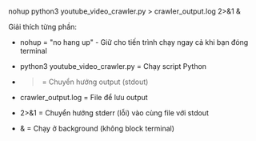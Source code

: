 ### 

  

nohup python3 youtube_video_crawler.py > crawler_output.log 2>&1 &

Giải thích từng phần:

- nohup = "no hang up" - Giữ cho tiến trình chạy ngay cả khi bạn đóng terminal

- python3 youtube_video_crawler.py = Chạy script Python

- > = Chuyển hướng output (stdout)

- crawler_output.log = File để lưu output

- 2>&1 = Chuyển hướng stderr (lỗi) vào cùng file với stdout

- & = Chạy ở background (không block terminal)